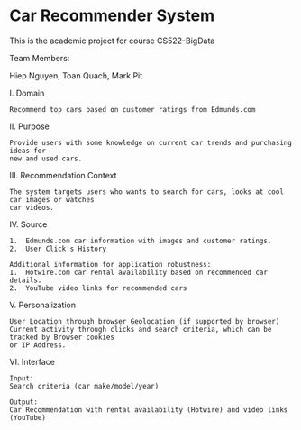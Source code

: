 # Car Recommender System
This is the academic project for course CS522-BigData

Team Members:

Hiep Nguyen, 
Toan Quach, 
Mark Pit

I. Domain

	Recommend top cars based on customer ratings from Edmunds.com 

II. Purpose

	Provide users with some knowledge on current car trends and purchasing ideas for
	new and used cars.

III. Recommendation Context

	The system targets users who wants to search for cars, looks at cool car images or watches 
	car videos.  

IV. Source

	1.  Edmunds.com car information with images and customer ratings.
	2.  User Click's History

	Additional information for application robustness:
	1.  Hotwire.com car rental availability based on recommended car details.
	2.  YouTube video links for recommended cars

V. Personalization

	User Location through browser Geolocation (if supported by browser)
	Current activity through clicks and search criteria, which can be tracked by Browser cookies 
	or IP Address.

VI. Interface

	Input:  
	Search criteria (car make/model/year)

	Output:
	Car Recommendation with rental availability (Hotwire) and video links (YouTube)

